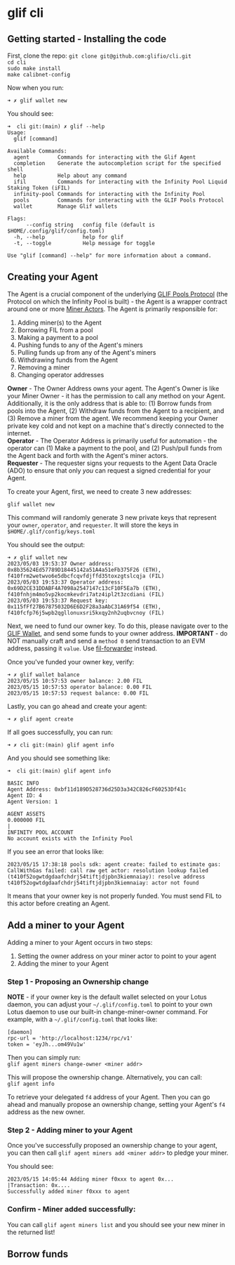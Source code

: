 # glif cli

## Getting started - Installing the code
First, clone the repo:
`git clone git@github.com:glifio/cli.git`<br />
`cd cli`<br />
`sudo make install`<br />
`make calibnet-config`<br />

Now when you run:
```
➜ ✗ glif wallet new
```

You should see:

```
➜  cli git:(main) ✗ glif --help
Usage:
  glif [command]

Available Commands:
  agent         Commands for interacting with the Glif Agent
  completion    Generate the autocompletion script for the specified shell
  help          Help about any command
  ifil          Commands for interacting with the Infinity Pool Liquid Staking Token (iFIL)
  infinity-pool Commands for interacting with the Infinity Pool
  pools         Commands for interacting with the GLIF Pools Protocol
  wallet        Manage Glif wallets

Flags:
      --config string   config file (default is $HOME/.config/glif/config.toml)
  -h, --help            help for glif
  -t, --toggle          Help message for toggle

Use "glif [command] --help" for more information about a command.
```

## Creating your Agent

The Agent is a crucial component of the underlying [GLIF Pools Protocol](https://glif.io/docs) (the Protocol on which the Infinity Pool is built) - the Agent is a wrapper contract around one or more [Miner Actors](https://github.com/filecoin-project/specs-actors/blob/master/actors/builtin/miner/miner_actor.go). The Agent is primarily responsible for:

1. Adding miner(s) to the Agent
2. Borrowing FIL from a pool
3. Making a payment to a pool
4. Pushing funds to any of the Agent's miners
5. Pulling funds up from any of the Agent's miners
6. Withdrawing funds from the Agent
7. Removing a miner
8. Changing operator addresses

**Owner** - The Owner Address owns your agent. The Agent's Owner is like your Miner Owner - it has the permission to call any method on your Agent. Additionally, it is the only address that is able to: (1) Borrow funds from pools into the Agent, (2) Withdraw funds from the Agent to a recipient, and (3) Remove a miner from the agent. We recommend keeping your Owner private key cold and not kept on a machine that's directly connected to the internet.<br />
**Operator** - The Operator Address is primarily useful for automation - the operator can (1) Make a payment to the pool, and (2) Push/pull funds from the Agent back and forth with the Agent's miner actors.<br />
**Requester** - The requester signs your requests to the Agent Data Oracle (ADO) to ensure that only _you_ can request a signed credential for your Agent. 

To create your Agent, first, we need to create 3 new addresses:

`glif wallet new`<br />

This command will randomly generate 3 new private keys that represent your `owner`, `operator`, and `requester`. It will store the keys in `$HOME/.glif/config/keys.toml`

You should see the output:

```
➜ ✗ glif wallet new
2023/05/03 19:53:37 Owner address: 0x8b35624Ed57789D18445142a51A4a51eFb375F26 (ETH), f410frm2wetwvo6e5dbcfcqvfdjffd35toxzgtslcqja (FIL)
2023/05/03 19:53:37 Operator address: 0x69D2CE31DDABF4A7098a2547147c13cF10F5Ea7b (ETH), f410fnhjm4mo5vp2kocmkevdri7atz4ipl2t3zcdiani (FIL)
2023/05/03 19:53:37 Request key: 0x115fFf27B67875032D6E6D2F28a3aAbC31A69f54 (ETH), f410fcfp76j5wpb2qgllonuxsri5kxqy2nh2uqbvcnoy (FIL)
```

Next, we need to fund our owner key. To do this, please navigate over to the [GLIF Wallet](https://glif.io/wallet), and send some funds to your owner address. **IMPORTANT** - do NOT manually craft and send a `method 0` send transaction to an EVM address, passing it `value`. Use [fil-forwarder](https://docs.filecoin.io/smart-contracts/filecoin-evm-runtime/filforwader/) instead.

Once you've funded your owner key, verify:

```
➜ ✗ glif wallet balance
2023/05/15 10:57:53 owner balance: 2.00 FIL
2023/05/15 10:57:53 operator balance: 0.00 FIL
2023/05/15 10:57:53 request balance: 0.00 FIL
```

Lastly, you can go ahead and create your agent:

```
➜ ✗ glif agent create
```

If all goes successfully, you can run:

```
➜ ✗ cli git:(main) glif agent info
```

And you should see something like:

```
➜  cli git:(main) glif agent info

BASIC INFO
Agent Address: 0xbf11d189D528736d25D3a342C826cF60253Df41c
Agent ID: 4
Agent Version: 1

AGENT ASSETS
0.000000 FIL
|
INFINITY POOL ACCOUNT
No account exists with the Infinity Pool
```

If you see an error that looks like:

```
2023/05/15 17:38:18 pools sdk: agent create: failed to estimate gas: CallWithGas failed: call raw get actor: resolution lookup failed (t410f52ogwtdgdaafchdrj54tiftjdjpbn3kiemnaiay): resolve address t410f52ogwtdgdaafchdrj54tiftjdjpbn3kiemnaiay: actor not found
```

It means that your owner key is not properly funded. You must send FIL to this actor before creating an Agent.

## Add a miner to your Agent

Adding a miner to your Agent occurs in two steps:

1. Setting the owner address on your miner actor to point to your agent
2. Adding the miner to your Agent

### Step 1 - Proposing an Ownership change

**NOTE** - if your owner key is the default wallet selected on your Lotus daemon, you can adjust your `~/.glif/config.toml` to point to your own Lotus daemon to use our built-in change-miner-owner command. For example, with a `~/.glif/config.toml` that looks like:

```
[daemon]
rpc-url = 'http://localhost:1234/rpc/v1'
token = 'eyJh...om49Vu1w'
```

Then you can simply run:<br />
`glif agent miners change-owner <miner addr>`<br />

This will propose the ownership change. Alternatively, you can call:<br />
`glif agent info`<br />

To retrieve your delegated `f4` address of your Agent. Then you can go ahead and manually propose an ownership change, setting your Agent's `f4` address as the new owner.

### Step 2 - Adding miner to your Agent

Once you've successfully proposed an ownership change to your agent, you can then call `glif agent miners add <miner addr>` to pledge your miner.

You should see:

```
2023/05/15 14:05:44 Adding miner f0xxx to agent 0x...
|Transaction: 0x....
Successfully added miner f0xxx to agent
```

### Confirm - Miner added successfully:

You can call `glif agent miners list` and you should see your new miner in the returned list!

## Borrow funds

